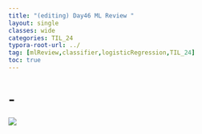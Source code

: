```yaml
---
title: "(editing) Day46 ML Review "
layout: single
classes: wide
categories: TIL_24
typora-root-url: ../
tag: [mlReview,classifier,logisticRegression,TIL_24]
toc: true 
---
```


# -

<img src="/blog/images/2024-08-03-TIL24_Day46/IMG_1473.JPG">

<br><br>


